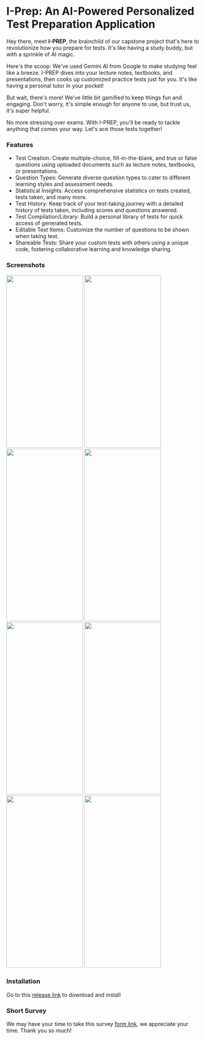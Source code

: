 <h1>I-Prep: An AI-Powered Personalized Test Preparation Application</h1>

Hey there, meet **I-PREP**, the brainchild of our capstone project that's here to revolutionize how you prepare for tests. It's like having a study buddy, but with a sprinkle of AI magic.

Here's the scoop: We've used Gemini AI from Google to make studying feel like a breeze. I-PREP dives into your lecture notes, textbooks, and presentations, then cooks up customized practice tests just for you. It's like having a personal tutor in your pocket!

But wait, there's more! We've little bit gamified to keep things fun and engaging. Don't worry, it's simple enough for anyone to use, but trust us, it's super helpful.

No more stressing over exams. With I-PREP, you'll be ready to tackle anything that comes your way. Let's ace those tests together!

<h3>Features</h3>

<ul>
  <li>Test Creation: Create multiple-choice, fill-in-the-blank, and true or false questions using uploaded documents such as lecture notes, textbooks, or presentations.</li>
  <li>Question Types: Generate diverse question types to cater to different learning styles and assessment needs.</li>
  <li>Statistical Insights: Access comprehensive statistics on tests created, tests taken, and many more.</li>
  <li>Test History: Keep track of your test-taking journey with a detailed history of tests taken, including scores and questions answered.</li>
  <li>Test Compilation/Library: Build a personal library of tests for quick access of generated tests.</li>
  <li>Editable Test Items: Customize the number of questions to be shown when taking test.</li>
  <li>Shareable Tests: Share your custom tests with others using a unique code, fostering collaborative learning and knowledge sharing.</li>
</ul>

<h3>Screenshots</h3>

<img src="https://github.com/Randomboiii03/I-Prep/assets/113816315/94280f7a-9a34-4582-94a1-afa5140842b7" width="200" height="450">
<img src="https://github.com/Randomboiii03/I-Prep/assets/113816315/f21cbab0-fe88-4d05-8a16-805046b3ce4a" width="200" height="450">
<img src="https://github.com/Randomboiii03/I-Prep/assets/113816315/89b6dc32-af53-4bca-a4ec-d8bd0243c5e6" width="200" height="450">
<img src="https://github.com/Randomboiii03/I-Prep/assets/113816315/9cfee452-7dcc-4815-b44e-90038ac69a67" width="200" height="450">
<img src="https://github.com/Randomboiii03/I-Prep/assets/113816315/4dcfd042-1973-4978-ab4c-ac6b799f5f96" width="200" height="450">
<img src="https://github.com/Randomboiii03/I-Prep/assets/113816315/3df0b280-eb3c-4e52-b672-d8e9f7204260" width="200" height="450">
<img src="https://github.com/Randomboiii03/I-Prep/assets/113816315/1e76645d-9ee8-4626-bf6b-ed580dbbeee9" width="200" height="450">
<img src="https://github.com/Randomboiii03/I-Prep/assets/113816315/d3f1b90b-0a03-4793-b957-107c7f825524" width="200" height="450">

<h3>Installation</h3>

Go to this [release link](https://github.com/Randomboiii03/I-Prep/releases) to download and install

<h3>Short Survey</h3>

We may have your time to take this survey [form link](https://forms.gle/W1ePkYugrbFVfbUK6), we appreciate your time. Thank you so much!
